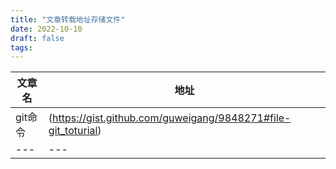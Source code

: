 ```yaml
---
title: "文章转载地址存储文件"
date: 2022-10-10
draft: false
tags: 
---
```

|文章名|地址|
|---|---|
|git命令|(https://gist.github.com/guweigang/9848271#file-git_toturial)|
|---|---|